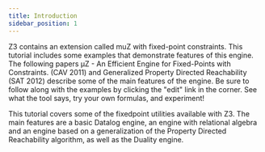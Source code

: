 ```yaml
---
title: Introduction
sidebar_position: 1
---
```


Z3 contains an extension called muZ with fixed-point constraints. This tutorial includes some examples that demonstrate features of this engine. The following papers μZ - An Efficient Engine for Fixed-Points with Constraints. (CAV 2011) and Generalized Property Directed Reachability (SAT 2012) describe some of the main features of the engine. Be sure to follow along with the examples by clicking the "edit" link in the corner. See what the tool says, try your own formulas, and experiment! 

This tutorial covers some of the fixedpoint utilities available with Z3. The main features are a basic Datalog engine, an engine with relational algebra and an engine based on a generalization of the Property Directed Reachability algorithm, as well as the Duality engine.